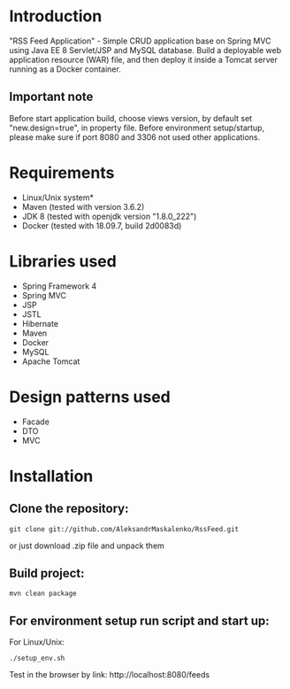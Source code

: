 # Introduction #
"RSS Feed Application" - Simple CRUD application base on Spring MVC using Java EE 8 Servlet/JSP and MySQL database. 
 Build a deployable web application resource (WAR) file, and then deploy it inside a Tomcat server running as a Docker container. 


## Important note ##

Before start application build, choose views version, by default set "new.design=true", in property file. 
Before environment setup/startup, please make sure if port 8080 and 3306 not used other applications.

# Requirements #

* Linux/Unix system*
* Maven (tested with version 3.6.2)
* JDK 8 (tested with openjdk version "1.8.0_222")
* Docker (tested with 18.09.7, build 2d0083d)

# Libraries used #

* Spring Framework 4
* Spring MVC
* JSP
* JSTL
* Hibernate
* Maven
* Docker
* MySQL
* Apache Tomcat

# Design patterns used #

* Facade
* DTO
* MVC

# Installation #
## Clone the repository: ##

```
git clone git://github.com/AleksandrMaskalenko/RssFeed.git
```
or just download .zip file and unpack them


## Build project: ##

```
mvn clean package
```


## For environment setup run script and start up: ##

For Linux/Unix:

```
./setup_env.sh
```

Test in the browser by link:
http://localhost:8080/feeds